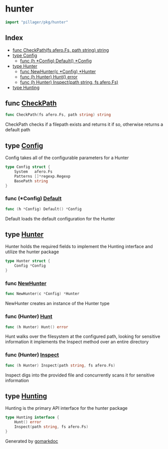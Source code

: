 <!-- Code generated by gomarkdoc. DO NOT EDIT -->

# hunter

```go
import "pillager/pkg/hunter"
```

## Index

- [func CheckPath(fs afero.Fs, path string) string](<#func-checkpath>)
- [type Config](<#type-config>)
  - [func (h *Config) Default() *Config](<#func-config-default>)
- [type Hunter](<#type-hunter>)
  - [func NewHunter(c *Config) *Hunter](<#func-newhunter>)
  - [func (h Hunter) Hunt() error](<#func-hunter-hunt>)
  - [func (h Hunter) Inspect(path string, fs afero.Fs)](<#func-hunter-inspect>)
- [type Hunting](<#type-hunting>)


## func [CheckPath](<https://github.com/brittonhayes/pillager/blob/main/pkg/hunter/helpers.go#L11>)

```go
func CheckPath(fs afero.Fs, path string) string
```

CheckPath checks if a filepath exists and returns it if so\, otherwise returns a default path

## type [Config](<https://github.com/brittonhayes/pillager/blob/main/pkg/hunter/config.go#L11-L15>)

Config takes all of the configurable parameters for a Hunter

```go
type Config struct {
    System   afero.Fs
    Patterns []*regexp.Regexp
    BasePath string
}
```

### func \(\*Config\) [Default](<https://github.com/brittonhayes/pillager/blob/main/pkg/hunter/config.go#L19>)

```go
func (h *Config) Default() *Config
```

Default loads the default configuration for the Hunter

## type [Hunter](<https://github.com/brittonhayes/pillager/blob/main/pkg/hunter/filepaths.go#L16-L18>)

Hunter holds the required fields to implement the Hunting interface and utilize the hunter package

```go
type Hunter struct {
    Config *Config
}
```

### func [NewHunter](<https://github.com/brittonhayes/pillager/blob/main/pkg/hunter/filepaths.go#L29>)

```go
func NewHunter(c *Config) *Hunter
```

NewHunter creates an instance of the Hunter type

### func \(Hunter\) [Hunt](<https://github.com/brittonhayes/pillager/blob/main/pkg/hunter/filepaths.go#L45>)

```go
func (h Hunter) Hunt() error
```

Hunt walks over the filesystem at the configured path\, looking for sensitive information it implements the Inspect method over an entire directory

### func \(Hunter\) [Inspect](<https://github.com/brittonhayes/pillager/blob/main/pkg/hunter/filepaths.go#L68>)

```go
func (h Hunter) Inspect(path string, fs afero.Fs)
```

Inspect digs into the provided file and concurrently scans it for sensitive information

## type [Hunting](<https://github.com/brittonhayes/pillager/blob/main/pkg/hunter/filepaths.go#L23-L26>)

Hunting is the primary API interface for the hunter package

```go
type Hunting interface {
    Hunt() error
    Inspect(path string, fs afero.Fs)
}
```



Generated by [gomarkdoc](<https://github.com/princjef/gomarkdoc>)
